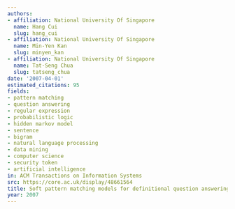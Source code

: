 ```yaml
---
authors:
- affiliation: National University Of Singapore
  name: Hang Cui
  slug: hang_cui
- affiliation: National University Of Singapore
  name: Min-Yen Kan
  slug: minyen_kan
- affiliation: National University Of Singapore
  name: Tat-Seng Chua
  slug: tatseng_chua
date: '2007-04-01'
estimated_citations: 95
fields:
- pattern matching
- question answering
- regular expression
- probabilistic logic
- hidden markov model
- sentence
- bigram
- natural language processing
- data mining
- computer science
- security token
- artificial intelligence
in: ACM Transactions on Information Systems
src: https://core.ac.uk/display/48661564
title: Soft pattern matching models for definitional question answering
year: 2007
---
```

